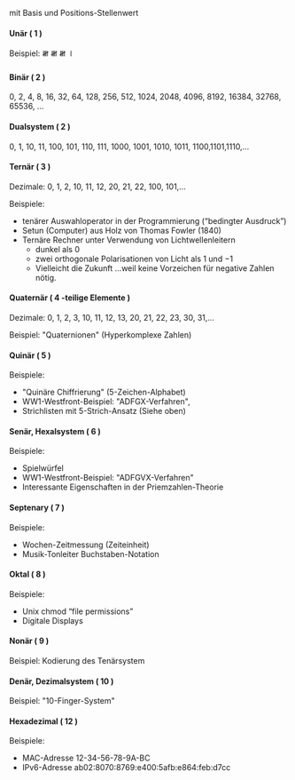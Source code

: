 mit Basis und Positions-Stellenwert
#### Unär ( 1 )
Beispiel: 𝍸 𝍸 𝍸 𝍷
#### Binär ( 2 )
0, 2, 4, 8, 16, 32, 64, 128, 256, 512,
1024, 2048, 4096, 8192, 16384, 32768, 65536, ...
#### Dualsystem ( 2 )
0, 1,  10, 11,  100, 101, 110, 111,  1000,
1001, 1010, 1011, 1100,1101,1110,...
####  Ternär ( 3 )
Dezimale: 0, 1, 2, 10, 11, 12, 20, 21, 22, 100, 101,...

Beispiele:
- tenärer Auswahloperator in der Programmierung (“bedingter Ausdruck”)
- Setun (Computer) aus Holz von Thomas Fowler (1840)
- Ternäre Rechner unter Verwendung von Lichtwellenleitern
   - dunkel als 0
   - zwei orthogonale Polarisationen von Licht als 1 und −1
	- Vielleicht die Zukunft ...weil keine Vorzeichen für negative Zahlen nötig.
#### Quaternär ( 4 -teilige Elemente )
Dezimale: 0, 1, 2, 3, 10, 11, 12, 13, 20, 21, 22, 23, 30, 31,...

Beispiel: "Quaternionen" (Hyperkomplexe Zahlen)
#### Quinär ( 5 )
Beispiele:
- "Quinäre Chiffrierung" (5-Zeichen-Alphabet)
- WW1-Westfront-Beispiel: "ADFGX-Verfahren",
- Strichlisten mit 5-Strich-Ansatz (Siehe oben)
#### Senär, Hexalsystem ( 6 )
Beispiele:
- Spielwürfel
- WW1-Westfront-Beispiel: "ADFGVX-Verfahren"
- Interessante Eigenschaften in der Priemzahlen-Theorie
####  Septenary ( 7 )
Beispiele:
- Wochen-Zeitmessung (Zeiteinheit)
- Musik-Tonleiter Buchstaben-Notation
#### Oktal ( 8 )
Beispiele:
- Unix chmod “file permissions”
- Digitale Displays
#### Nonär ( 9 )
Beispiel: Kodierung des Tenärsystem
#### Denär, Dezimalsystem ( 10 )
Beispiel: "10-Finger-System"
#### Hexadezimal ( 12 )
Beispiele:
- MAC-Adresse 12-34-56-78-9A-BC
- IPv6-Adresse ab02:8070:8769:e400:5afb:e864:feb:d7cc
